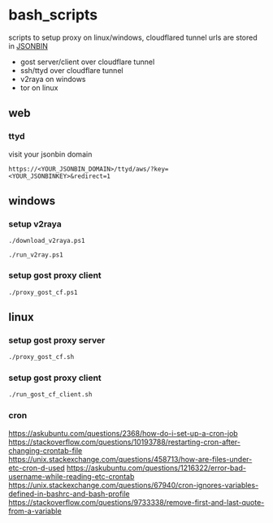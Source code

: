 # bash_scripts
scripts to setup proxy on linux/windows, cloudflared tunnel urls are stored in [JSONBIN](https://github.com/waxz/json-bin)

- gost server/client over cloudflare tunnel
- ssh/ttyd over cloudflare tunnel
- v2raya on windows
- tor on linux


## web

### ttyd
visit your jsonbin domain
```
https://<YOUR_JSONBIN_DOMAIN>/ttyd/aws/?key=<YOUR_JSONBINKEY>&redirect=1
```
## windows

### setup v2raya
```shell
./download_v2raya.ps1

./run_v2ray.ps1
```

### setup gost proxy client
```shell
./proxy_gost_cf.ps1
```

## linux

### setup gost proxy server
```bash
./proxy_gost_cf.sh
```

### setup gost proxy client
```bash
./run_gost_cf_client.sh
```

### cron
https://askubuntu.com/questions/2368/how-do-i-set-up-a-cron-job
https://stackoverflow.com/questions/10193788/restarting-cron-after-changing-crontab-file
https://unix.stackexchange.com/questions/458713/how-are-files-under-etc-cron-d-used
https://askubuntu.com/questions/1216322/error-bad-username-while-reading-etc-crontab
https://unix.stackexchange.com/questions/67940/cron-ignores-variables-defined-in-bashrc-and-bash-profile
https://stackoverflow.com/questions/9733338/remove-first-and-last-quote-from-a-variable
